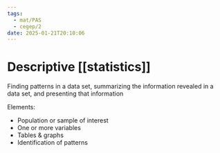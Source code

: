 ```yaml
---
tags:
  - mat/PAS
  - cegep/2
date: 2025-01-21T20:10:06
---
```


# Descriptive [[statistics]]

Finding patterns in a data set, summarizing the information revealed in a data set, and presenting that information

Elements:

- Population or sample of interest
- One or more variables
- Tables & graphs
- Identification of patterns